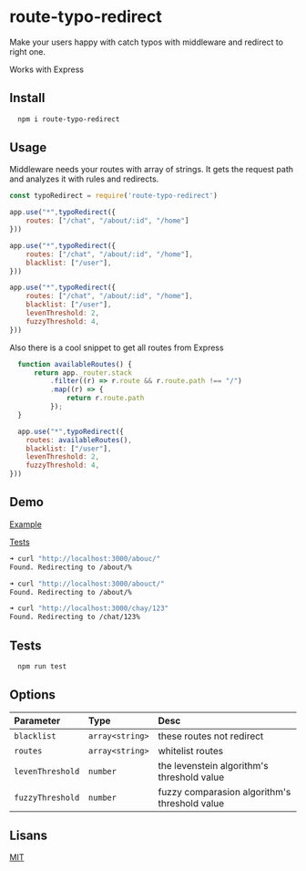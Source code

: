 
# route-typo-redirect

Make your users happy with catch typos with middleware and redirect to right one. 

Works with Express

## Install 

```bash 
  npm i route-typo-redirect
```
    
## Usage
Middleware needs your routes with array of strings. It gets the request path and analyzes it with rules and redirects.

```js
const typoRedirect = require('route-typo-redirect')

app.use("*",typoRedirect({
    routes: ["/chat", "/about/:id", "/home"]
}))

app.use("*",typoRedirect({
    routes: ["/chat", "/about/:id", "/home"],
    blacklist: ["/user"],
}))

app.use("*",typoRedirect({
    routes: ["/chat", "/about/:id", "/home"],
    blacklist: ["/user"],
    levenThreshold: 2,
    fuzzyThreshold: 4,
}))
```

Also there is a cool snippet to get all routes from Express

```js
  function availableRoutes() {
      return app._router.stack
          .filter((r) => r.route && r.route.path !== "/")
          .map((r) => {
              return r.route.path
          });
  }

  app.use("*",typoRedirect({
    routes: availableRoutes(),
    blacklist: ["/user"],
    levenThreshold: 2,
    fuzzyThreshold: 4,
}))
```

## Demo

[Example](https://github.com/snowron/route-typo-redirect/blob/master/example/app.js)

[Tests](https://github.com/snowron/route-typo-redirect/blob/master/index.test.js)


```bash
➜ curl "http://localhost:3000/abouc/"           
Found. Redirecting to /about/%                                                                                                                                                                             

➜ curl "http://localhost:3000/abouct/"
Found. Redirecting to /about/%    

➜ curl "http://localhost:3000/chay/123"
Found. Redirecting to /chat/123%     
```

## Tests

```bash
  npm run test
```

## Options

| Parameter        | Type            | Desc                                          |
| :--------------- | :-------------- | :-------------------------------------------- |
| `blacklist`      | `array<string>` | these routes not redirect                     |
| `routes`         | `array<string>` | whitelist routes                              |
| `levenThreshold` | `number`        | the levenstein algorithm's threshold value    |
| `fuzzyThreshold` | `number`        | fuzzy comparasion algorithm's threshold value |

  
## Lisans

[MIT](https://choosealicense.com/licenses/mit/)

  